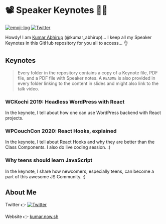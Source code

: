 # 📽️ Speaker Keynotes 👨‍🏫

[![emoji-log](https://cdn.jsdelivr.net/gh/ahmadawais/stuff@ca978741836412b5e33ce8561f5f95c933177067/emoji-log/flat.svg)](https://github.com/ahmadawais/Emoji-Log/)
[![Twitter](https://img.shields.io/twitter/follow/kumar_abhirup.svg?style=social&label=@kumar_abhirup)](https://twitter.com/kumar_abhirup/)

Howdy! I am [Kumar Abhirup](https://kumar.now.sh) (@kumar_abhirup)... I keep all my Speaker Keynotes in this GitHub repository for you all to access... 👌

## Keynotes

> Every folder in the repository contains a copy of a Keynote file, PDF file, and a PDF file with Speaker notes. A `README` is also provided in every folder linking to the content in slides and might also link to the talk video.

### WCKochi 2019: Headless WordPress with React

In the keynote, I tell about how one can use WordPress backend with React projects.

### WPCouchCon 2020: React Hooks, explained

In the keynote, I tell about React Hooks and why they are better than the Class Components. I also do live coding session. :)

### Why teens should learn JavaScript

In the keynote, I share how newcomers, especially teens, can become a part of this awesome JS Community. :)

## About Me

Twitter 👉 [![Twitter](https://img.shields.io/twitter/follow/kumar_abhirup.svg?style=social&label=@kumar_abhirup)](https://twitter.com/kumar_abhirup/)

Website 👉 [kumar.now.sh](https://kumar.now.sh)

